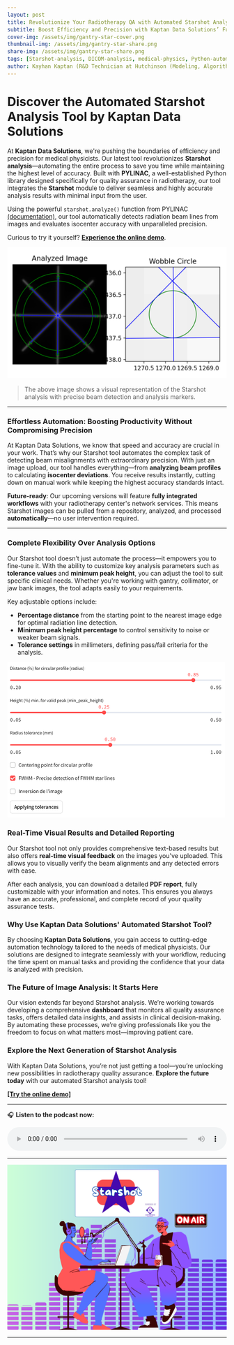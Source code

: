 ```yaml
---
layout: post
title: Revolutionize Your Radiotherapy QA with Automated Starshot Analysis  
subtitle: Boost Efficiency and Precision with Kaptan Data Solutions’ Fully Integrated Starshot Analysis Tool
cover-img: /assets/img/gantry-star-cover.png
thumbnail-img: /assets/img/gantry-star-share.png
share-img: /assets/img/gantry-star-share.png
tags: [Starshot-analysis, DICOM-analysis, medical-physics, Python-automation, radiotherapy-QA, medical-imaging, image-processing, isocenter-alignment, healthcare-technology, pylinac, quality-assurance, automated-analysis, medical-software, radiation-therapy, compliance]
author: Kayhan Kaptan (R&D Technician at Hutchinson (Modeling, Algorithms, Validation) - Expert in Medical Physics Quality Control)
---
```



# Discover the Automated **Starshot** Analysis Tool by Kaptan Data Solutions

At **Kaptan Data Solutions**, we're pushing the boundaries of efficiency and precision for medical physicists. Our latest tool revolutionizes **Starshot analysis**—automating the entire process to save you time while maintaining the highest level of accuracy. Built with **PYLINAC**, a well-established Python library designed specifically for quality assurance in radiotherapy, our tool integrates the **Starshot** module to deliver seamless and highly accurate analysis results with minimal input from the user.

Using the powerful `starshot.analyze()` function from PYLINAC [(documentation)](https://pylinac.readthedocs.io/en/latest/starshot_docs.html), our tool automatically detects radiation beam lines from images and evaluates isocenter accuracy with unparalleled precision.

Curious to try it yourself? [**Experience the online demo**](https://www.assistant-physicien.fr/Starshot).

![Starshot analysis Overview](/assets/img/statshot_image.png)

> The above image shows a visual representation of the Starshot analysis with precise beam detection and analysis markers.

---

### Effortless Automation: Boosting Productivity Without Compromising Precision

At Kaptan Data Solutions, we know that speed and accuracy are crucial in your work. That’s why our Starshot tool automates the complex task of detecting beam misalignments with extraordinary precision. With just an image upload, our tool handles everything—from **analyzing beam profiles** to calculating **isocenter deviations**. You receive results instantly, cutting down on manual work while keeping the highest accuracy standards intact.

**Future-ready**: Our upcoming versions will feature **fully integrated workflows** with your radiotherapy center's network services. This means Starshot images can be pulled from a repository, analyzed, and processed **automatically**—no user intervention required.

---

### Complete Flexibility Over Analysis Options

Our Starshot tool doesn’t just automate the process—it empowers you to fine-tune it. With the ability to customize key analysis parameters such as **tolerance values** and **minimum peak height**, you can adjust the tool to suit specific clinical needs. Whether you're working with gantry, collimator, or jaw bank images, the tool adapts easily to your requirements.

Key adjustable options include:
- **Percentage distance** from the starting point to the nearest image edge for optimal radiation line detection.
- **Minimum peak height percentage** to control sensitivity to noise or weaker beam signals.
- **Tolerance settings** in millimeters, defining pass/fail criteria for the analysis.

![Starshot Analysis settings ](/assets/img/statshot_image-2.png)


### Real-Time Visual Results and Detailed Reporting

Our Starshot tool not only provides comprehensive text-based results but also offers **real-time visual feedback** on the images you've uploaded. This allows you to visually verify the beam alignments and any detected errors with ease.

After each analysis, you can download a detailed **PDF report**, fully customizable with your information and notes. This ensures you always have an accurate, professional, and complete record of your quality assurance tests.


### Why Use Kaptan Data Solutions' Automated Starshot Tool?

By choosing **Kaptan Data Solutions**, you gain access to cutting-edge automation technology tailored to the needs of medical physicists. Our solutions are designed to integrate seamlessly with your workflow, reducing the time spent on manual tasks and providing the confidence that your data is analyzed with precision.

### The Future of Image Analysis: It Starts Here

Our vision extends far beyond Starshot analysis. We’re working towards developing a comprehensive **dashboard** that monitors all quality assurance tasks, offers detailed data insights, and assists in clinical decision-making. By automating these processes, we’re giving professionals like you the freedom to focus on what matters most—improving patient care.


### Explore the Next Generation of Starshot Analysis

With Kaptan Data Solutions, you’re not just getting a tool—you’re unlocking new possibilities in radiotherapy quality assurance. **Explore the future today** with our automated Starshot analysis tool!

**[[Try the online demo]](https://www.assistant-physicien.fr/Starshot)**


---

🎧 **Listen to the podcast now:**

<audio controls style="width: 100%; max-width: 600px;">
  <source src="/podcast_kds/Starshot Web App.wav" type="audio/wav">
  Your browser does not support the audio element.
</audio>

---

![PNG](/assets/img/blog_image_podcast_startshot.png)

---